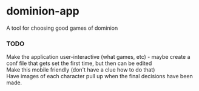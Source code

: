 # dominion-app
A tool for choosing good games of dominion


### TODO
Make the application user-interactive (what games, etc) - maybe create a conf file that gets set the first time, but then can be edited
<br/>Make this mobile friendly (don't have a clue how to do that)
<br/>Have images of each character pull up when the final decisions have been made.
